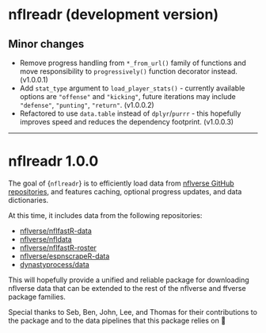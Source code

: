 # nflreadr (development version)

## Minor changes

- Remove progress handling from `*_from_url()` family of functions and move responsibility to `progressively()` function decorator instead. (v1.0.0.1)
- Add `stat_type` argument to `load_player_stats()` - currently available options are `"offense"` and `"kicking"`, future iterations may include `"defense"`, `"punting"`, `"return"`. (v1.0.0.2)
- Refactored to use `data.table` instead of `dplyr`/`purrr` - this hopefully improves speed and reduces the dependency footprint. (v1.0.0.3)

---

# nflreadr 1.0.0

The goal of {`nflreadr`} is to efficiently load data from [nflverse GitHub repositories](https://github.com/nflverse), and features caching, optional progress updates, and data dictionaries.

At this time, it includes data from the following repositories:

- [nflverse/nflfastR-data](https://github.com/nflverse/nflfastR-data)
- [nflverse/nfldata](https://github.com/nflverse/nfldata)
- [nflverse/nflfastR-roster](https://github.com/nflverse/nflfastR-roster)
- [nflverse/espnscrapeR-data](https://github.com/nflverse/espnscrapeR-data)
- [dynastyprocess/data](https://github.com/dynastyprocess/data)

This will hopefully provide a unified and reliable package for downloading nflverse data that can be extended to the rest of the nflverse and ffverse package families.

Special thanks to Seb, Ben, John, Lee, and Thomas for their contributions to the package and to the data pipelines that this package relies on 🎉
